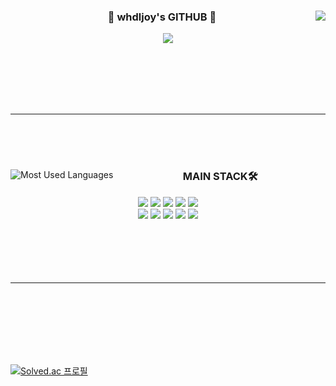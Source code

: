 <div align="center">   
  <img align="right" src="https://github-readme-stats.vercel.app/api?username=whdljoy&show_icons=true&theme=outrun"/>
    
### 🐰  whdljoy's GITHUB 🐰 

 <a href="https://github.com/whdljoy"><img src="https://hits.seeyoufarm.com/api/count/incr/badge.svg?url=https%3A%2F%2Fgithub.com%2Fjjinueng&count_bg=%23000000&title_bg=%23000000&icon=github.svg&icon_color=%23E7E7E7&title=GitHub&edge_flat=false)"/></a> 

</div>

<br/>
<br/>
<br/>
<br/>
<br/>

 ---
 
<br/>
<br/>
<br/>
 
<div align="center">
  <img align="left" src="https://github-readme-stats.vercel.app/api/top-langs/?username=whdljoy&theme=transparent&exclude_repo=Computer-Science-Engineering&layout=compact&langs_count=10" alt="Most Used Languages">
  
  <div align="right">
    <div align="center">
      
  ### MAIN STACK🛠️
  
  <img src="https://img.shields.io/badge/Java-007396?style=flat&logo=Java&logoColor=white">
      <img src="https://img.shields.io/badge/Javascript-F7DF1E?style=flat&logo=Javascript&logoColor=white">
      <img src="https://img.shields.io/badge/Git-F05032?style=flat&logo=Git&logoColor=white">
      <img src="https://img.shields.io/badge/C++-00599C?style=flat&logo=C%2B%2B&logoColor=white">
      <img src="https://img.shields.io/badge/C-A8B9CC?style=flat&logo=C&logoColor=white">
      <br>
      <img src="https://img.shields.io/badge/Android-3DDC84?style=flat&logo=Android&logoColor=white">
      <img src="https://img.shields.io/badge/HTML5-E34F26?style=flat&logo=HTML5&logoColor=white">
      <img src="https://img.shields.io/badge/MySQL-4479A1?style=flat&logo=MySQL&logoColor=white">
      <img src="https://img.shields.io/badge/Python-3776AB?style=flat&logo=Python&logoColor=white">
      <img src="https://img.shields.io/badge/Vue.js-4FC08D?style=flat&logo=Vue.js&logoColor=white">
    </div>
  </div>
</div>



<br/>
<br/>
<br/>
<br/>
<br/>

 ---
 
<br/>
<br/>
<br/>
<br/>
<br/>
<br/>


[![Solved.ac
프로필](http://mazassumnida.wtf/api/v2/generate_badge?boj=whddnjs588)](https://solved.ac/whddnjs588)
